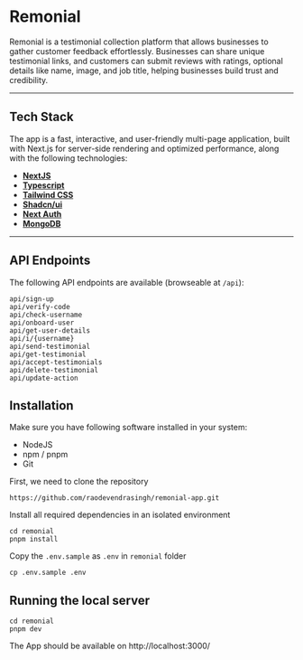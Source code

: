 # Remonial

Remonial is a testimonial collection platform that allows businesses to gather customer feedback effortlessly. Businesses can share unique testimonial links, and customers can submit reviews with ratings, optional details like name, image, and job title, helping businesses build trust and credibility.

---

## Tech Stack

The app is a fast, interactive, and user-friendly multi-page application, built with Next.js for server-side rendering and optimized performance, along with the following technologies:

- **[NextJS](https://nextjs.org/)**  
- **[Typescript](https://www.typescriptlang.org/)**    
- **[Tailwind CSS](https://tailwindcss.com/)**
- **[Shadcn/ui](https://ui.shadcn.com/)**  
- **[Next Auth](https://next-auth.js.org/)**  
- **[MongoDB](https://www.mongodb.com/)**  

---

## API Endpoints

The following API endpoints are available (browseable at `/api`):

```
api/sign-up
api/verify-code
api/check-username
api/onboard-user
api/get-user-details
api/i/{username}
api/send-testimonial
api/get-testimonial
api/accept-testimonials
api/delete-testimonial
api/update-action
```

## Installation

Make sure you have following software installed in your system:
* NodeJS
* npm / pnpm
* Git

First, we need to clone the repository
```
https://github.com/raodevendrasingh/remonial-app.git
```

Install all required dependencies in an isolated environment

```
cd remonial
pnpm install
```
Copy the `.env.sample` as `.env` in `remonial` folder
```
cp .env.sample .env
```

## Running the local server

```
cd remonial
pnpm dev
```
The App should be available on http://localhost:3000/
